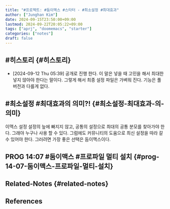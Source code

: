 ```yaml
---
title: "#프로젝트: #둠이맥스 #스타터 - #최소설정 #최대효과"
author: ["Junghan Kim"]
date: 2024-09-15T23:50:00+09:00
lastmod: 2024-09-22T20:05:22+09:00
tags: ["aprj", "doomemacs", "starter"]
categories: ["notes"]
draft: false
---
```


<!--more-->


## #히스토리 {#히스토리}

-   <span class="timestamp-wrapper"><span class="timestamp">[2024-09-12 Thu 05:39] </span></span> 공개로 진행 한다. 이 말은 넣을 때 고민을 해서 최대한 넣지 않아야 한다는 말이다. 그렇게 해서 최종 설정 파일은 가벼워 진다. 기능은 풀버전과 다를게 없다.


## #최소설정 #최대효과의 의미?! {#최소설정-최대효과-의-의미}



이맥스 설정 설정의 늪에 빠지지 않고, 공통의 설정으로 최대의 공통 분모를 찾아가야 한다. 그래야 누구나 사용 할 수 있다. 그럼에도 커뮤니티의 도움으로 최신 설정을 따라 갈 수 있어야 한다. 그러려면 가장 좋은 선택은 둠이맥스이다.


## PROG 14:07 #둠이맥스 #프로파일 멀티 설치 {#prog-14-07-둠이맥스-프로파일-멀티-설치}


## Related-Notes {#related-notes}

## References

<style>.csl-entry{text-indent: -1.5em; margin-left: 1.5em;}</style><div class="csl-bib-body">
</div>
